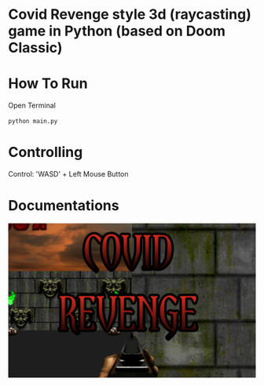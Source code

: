 # Covid Revenge style 3d (raycasting) game in Python (based on Doom Classic)
<h1> How To Run </h1>
Open Terminal <br>

`python main.py` <br>

<h1> Controlling </h1>
Control: 'WASD' + Left Mouse Button

<h1> Documentations </h1>

![doom](/sreenshots/0.jpg)
